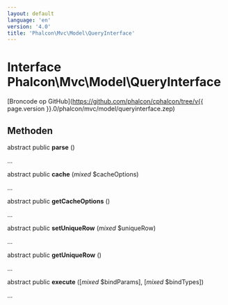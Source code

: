 ```yaml
---
layout: default
language: 'en'
version: '4.0'
title: 'Phalcon\Mvc\Model\QueryInterface'
---
```


# Interface **Phalcon\Mvc\Model\QueryInterface**

[Broncode op GitHub](https://github.com/phalcon/cphalcon/tree/v{{ page.version }}.0/phalcon/mvc/model/queryinterface.zep)

## Methoden

abstract public **parse** ()

...

abstract public **cache** (*mixed* $cacheOptions)

...

abstract public **getCacheOptions** ()

...

abstract public **setUniqueRow** (*mixed* $uniqueRow)

...

abstract public **getUniqueRow** ()

...

abstract public **execute** ([*mixed* $bindParams], [*mixed* $bindTypes])

...